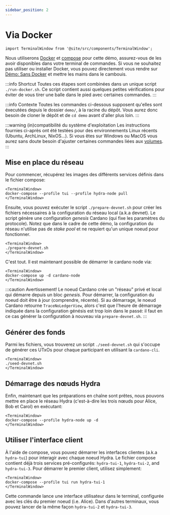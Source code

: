 ```yaml
---
sidebar_position: 2
---
```


# Via Docker

```mdx-code-block
import TerminalWindow from '@site/src/components/TerminalWindow';
```

Nous utiliserons [Docker](https://www.docker.com/get-started) et [compose](https://www.docker.com/get-started) pour cette démo, assurez-vous de les avoir disponibles dans votre terminal de commandes. Si vous ne souhaitez pas utiliser ou installer Docker, vous pouvez directement vous rendre sur [Démo: Sans Docker](/docs/getting-started/demo/without-docker) et mettre les mains dans le cambouis.

:::info Shortcut
Toutes ces étapes sont combinées dans un unique script `./run-docker.sh`. Ce script contient aussi quelques petites vérifications pour éviter de vous tirer une balle dans le pied avec certaines commandes.
:::

:::info Contexte
Toutes les commandes ci-dessous supposent qu'elles sont éxecutées depuis le dossier `demo/`, à la racine du dépôt. Vous aurez donc besoin de cloner le dépôt et de `cd demo` avant d'aller plus loin.
:::

:::warning (in)compatibilité du système d'exploitation
Les instructions fournies ci-après ont été testées pour des environnements Linux récents (Ubuntu, ArchLinux, NixOS...). Si vous êtes sur Windows ou MacOS vous aurez sans doute besoin d'ajuster certaines commandes liées aux [volumes](https://docs.docker.com/storage/volumes/).
:::

## Mise en place du réseau

Pour commencer, récupérez les images des différents services définis dans le fichier compose:

```mdx-code-block
<TerminalWindow>
docker-compose --profile tui --profile hydra-node pull
</TerminalWindow>
```

Ensuite, vous pouvez exécuter le script `./prepare-devnet.sh` pour créer les fichiers nécessaires à la configuration du réseau local (a.k.a devnet). Le script génère une configuration _genesis_ Cardano (qui fixe les paramètres du protocole). Notez que dans le cadre de cette démo, la configuration du réseau n'utilise pas de _stake pool_ et ne requiert qu'un unique noeud pour fonctionner.

```mdx-code-block
<TerminalWindow>
./prepare-devnet.sh
</TerminalWindow>
```

C'est tout. Il est maintenant possible de démarrer le cardano node via:

```mdx-code-block
<TerminalWindow>
docker-compose up -d cardano-node
</TerminalWindow>
```

:::caution Avertissement!
Le noeud Cardano crée un "réseau" privé et local qui démarre depuis un bloc _genesis_. Pour démarrer, la configuration du noeud doit être à jour (comprendre, récente). Si au démarrage, le noeud Cardano retourne `TraceNoLedgerView`, alors c'est que l'heure de démarrage indiquée dans la configuration génésis est trop loin dans le passé: il faut en ce cas générer la configuration à nouveau via `prepare-devnet.sh`.
:::

## Générer des fonds

Parmi les fichiers, vous trouverez un script `./seed-devnet.sh` qui s'occupe de générer ces UTxOs pour chaque participant en utilisant la `cardano-cli`.

```mdx-code-block
<TerminalWindow>
./seed-devnet.sh
</TerminalWindow>
```

## Démarrage des nœuds Hydra

Enfin, maintenant que les préparations en chaîne sont prêtes, nous pouvons mettre en place le réseau Hydra (c'est-à-dire les trois nœuds pour Alice, Bob et Carol) en exécutant:

```mdx-code-block
<TerminalWindow>
docker-compose --profile hydra-node up -d
</TerminalWindow>
```

## Utiliser l'interface client

À l'aide de compose, vous pouvez démarrer les interfaces clientes (a.k.a `hydra-tui`) pour interagir avec chaque noeud Hydra. Le fichier compose contient déjà trois services pré-configurés: `hydra-tui-1`, `hydra-tui-2`, and `hydra-tui-3`. Pour démarrer le premier client, utilisez simplement:

```mdx-code-block
<TerminalWindow>
docker-compose --profile tui run hydra-tui-1
</TerminalWindow>
```

Cette commande lance une interface utilisateur dans le terminal, configurée avec les clés du premier noeud (i.e. Alice). Dans d'autres terminaux, vous pouvez lancer de la même façon `hydra-tui-2` et `hydra-tui-3`.
